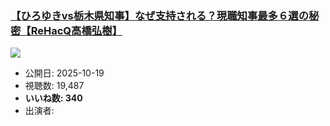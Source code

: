 ### [【ひろゆきvs栃木県知事】なぜ支持される？現職知事最多６選の秘密【ReHacQ高橋弘樹】](https://www.youtube.com/watch?v=-nokT_HTREo)
[![](https://img.youtube.com/vi/-nokT_HTREo/sddefault.jpg)](https://www.youtube.com/watch?v=-nokT_HTREo)
-   公開日: 2025-10-19
-   視聴数: 19,487
-   **いいね数: 340**
-   出演者: 
